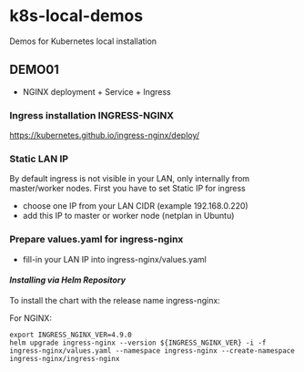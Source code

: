 

# k8s-local-demos
Demos for Kubernetes local installation

## DEMO01
- NGINX deployment + Service + Ingress

### Ingress installation INGRESS-NGINX

https://kubernetes.github.io/ingress-nginx/deploy/

### Static LAN IP
By default ingress is not visible in your LAN, only internally from master/worker nodes.
First you have to set Static IP for ingress  

 - choose one IP from your LAN CIDR (example 192.168.0.220)
 - add this IP to master or worker node (netplan in Ubuntu)

### Prepare values.yaml for ingress-nginx

 - fill-in your LAN IP into ingress-nginx/values.yaml

#### *Installing via Helm Repository*

To install the chart with the release name ingress-nginx:

For NGINX:

    export INGRESS_NGINX_VER=4.9.0
    helm upgrade ingress-nginx --version ${INGRESS_NGINX_VER} -i -f ingress-nginx/values.yaml --namespace ingress-nginx --create-namespace ingress-nginx/ingress-nginx





